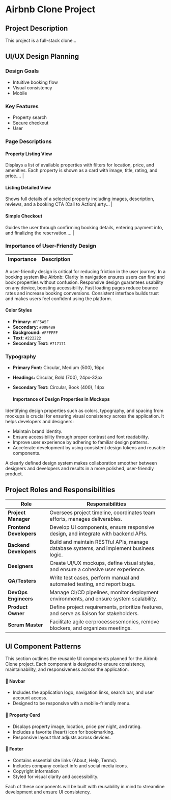 # Airbnb Clone Project

## Project Description
This project is a full-stack clone...

## UI/UX Design Planning

### Design Goals
- Intuitive booking flow
- Visual consistency
- Mobile 

### Key Features
- Property search
- Secure checkout
- User 


### Page Descriptions

#### Property Listing View 
Displays a list of available properties with filters for location, price, and amenities. Each property is shown as a card with image, title, rating, and price.... |

#### Listing Detailed View 
Shows full details of a selected property including images, description, reviews, and a booking CTA (Call to Action).erty... |

#### Simple Checkout 
Guides the user through confirming booking details, entering payment info, and finalizing the reservation.... |


### Importance of User-Friendly Design
| Importance | Description |
|------|-------------|
A user-friendly design is critical for reducing friction in the user journey. In a booking system like Airbnb:
Clarity in navigation ensures users can find and book properties without confusion.
Responsive design guarantees usability on any device, boosting accessibility.
Fast loading pages reduce bounce rates and increase booking conversions.
Consistent interface builds trust and makes users feel confident using the platform.


#### Color Styles
- **Primary:** `#FF5A5F`
- **Secondary:** `#008489`
- **Background:** `#FFFFFF`
- **Text:** `#222222`
- **Secondary Text:** `#717171`


### Typography
- **Primary Font:** Circular, Medium (500), 16px
- **Headings:**  Circular, Bold (700), 24px-32px 
- **Secondary Text:**
  Circular, Book (400), 14px

  #### Importance of Design Properties in Mockups
Identifying design properties such as colors, typography, and spacing from mockups is crucial for ensuring visual consistency across the application. It helps developers and designers:
- Maintain brand identity.
- Ensure accessibility through proper contrast and font readability.
- Improve user experience by adhering to familiar design patterns.
- Accelerate development by using consistent design tokens and reusable components.

A clearly defined design system makes collaboration smoother between designers and developers and results in a more polished, user-friendly product.


## Project Roles and Responsibilities

| **Role**            | **Responsibilities**                                                                 |
|---------------------|----------------------------------------------------------------------------------------|
| **Project Manager** | Oversees project timeline, coordinates team efforts, manages deliverables.             |
| **Frontend Developers** | Develop UI components, ensure responsive design, and integrate with backend APIs.     |
| **Backend Developers** | Build and maintain RESTful APIs, manage database systems, and implement business logic. |
| **Designers**        | Create UI/UX mockups, define visual styles, and ensure a cohesive user experience.     |
| **QA/Testers**       | Write test cases, perform manual and automated testing, and report bugs.               |
| **DevOps Engineers** | Manage CI/CD pipelines, monitor deployment environments, and ensure system scalability. |
| **Product Owner**    | Define project requirements, prioritize features, and serve as liaison for stakeholders.|
| **Scrum Master**     | Facilitate agile cerprocessesemonies, remove blockers, and organizes meetings.           |



## UI Component Patterns

This section outlines the reusable UI components planned for the Airbnb Clone project. Each component is designed to ensure consistency, maintainability, and responsiveness across the application.

#### 🔹 Navbar
- Includes the application logo, navigation links, search bar, and user account access.
- Designed to be responsive with a mobile-friendly menu.

#### 🔹 Property Card
- Displays property image, location, price per night, and rating.
- Includes a favorite (heart) icon for bookmarking.
- Responsive layout that adjusts across devices.

#### 🔹 Footer
- Contains essential site links (About, Help, Terms).
- Includes company contact info and social media icons.
- Copyright information
- Styled for visual clarity and accessibility.

Each of these components will be built with reusability in mind to streamline development and ensure UI consistency.
